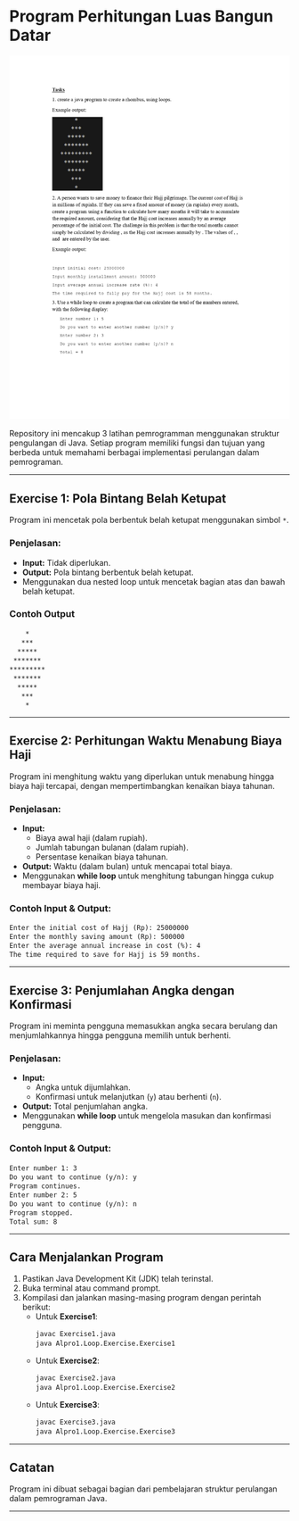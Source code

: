 # Program Perhitungan Luas Bangun Datar

![Loop Exercise](https://github.com/galuhpzh/Practicum/blob/7c2d41f97471a20f680d9f00b797372db580bdcf/Alpro1/assets/Loop%20Exercise.jpg)

Repository ini mencakup 3 latihan pemrogramman menggunakan struktur pengulangan di Java. Setiap program memiliki fungsi dan tujuan yang berbeda untuk memahami berbagai implementasi perulangan dalam pemrograman.

---

## Exercise 1: Pola Bintang Belah Ketupat
Program ini mencetak pola berbentuk belah ketupat menggunakan simbol `*`.  

### Penjelasan:
- **Input:** Tidak diperlukan.
- **Output:** Pola bintang berbentuk belah ketupat.
- Menggunakan dua nested loop untuk mencetak bagian atas dan bawah belah ketupat.

### Contoh Output
```
    *
   ***
  *****
 *******
*********
 *******
  *****
   ***
    *
```
---

## Exercise 2: Perhitungan Waktu Menabung Biaya Haji
Program ini menghitung waktu yang diperlukan untuk menabung hingga biaya haji tercapai, dengan mempertimbangkan kenaikan biaya tahunan.  

### Penjelasan:
- **Input:**
  - Biaya awal haji (dalam rupiah).
  - Jumlah tabungan bulanan (dalam rupiah).
  - Persentase kenaikan biaya tahunan.
- **Output:** Waktu (dalam bulan) untuk mencapai total biaya.
- Menggunakan **while loop** untuk menghitung tabungan hingga cukup membayar biaya haji.

### Contoh Input & Output:
```
Enter the initial cost of Hajj (Rp): 25000000
Enter the monthly saving amount (Rp): 500000
Enter the average annual increase in cost (%): 4
The time required to save for Hajj is 59 months.
```
---

## Exercise 3: Penjumlahan Angka dengan Konfirmasi
Program ini meminta pengguna memasukkan angka secara berulang dan menjumlahkannya hingga pengguna memilih untuk berhenti.  

### Penjelasan:
- **Input:**
  - Angka untuk dijumlahkan.
  - Konfirmasi untuk melanjutkan (`y`) atau berhenti (`n`).
- **Output:** Total penjumlahan angka.
- Menggunakan **while loop** untuk mengelola masukan dan konfirmasi pengguna.

### Contoh Input & Output:
```
Enter number 1: 3
Do you want to continue (y/n): y
Program continues.
Enter number 2: 5
Do you want to continue (y/n): n
Program stopped.
Total sum: 8
```

---

## Cara Menjalankan Program
1. Pastikan Java Development Kit (JDK) telah terinstal.
2. Buka terminal atau command prompt.
3. Kompilasi dan jalankan masing-masing program dengan perintah berikut:
   - Untuk **Exercise1**:
     ```bash
     javac Exercise1.java
     java Alpro1.Loop.Exercise.Exercise1
     ```
   - Untuk **Exercise2**:
     ```bash
     javac Exercise2.java
     java Alpro1.Loop.Exercise.Exercise2
     ```
   - Untuk **Exercise3**:
     ```bash
     javac Exercise3.java
     java Alpro1.Loop.Exercise.Exercise3
     ```

---

## Catatan
Program ini dibuat sebagai bagian dari pembelajaran struktur perulangan dalam pemrograman Java.

---
